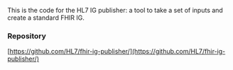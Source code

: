 This is the code for the HL7 IG publisher: a tool to take a set of inputs and create a standard FHIR IG. 

### Repository
[https://github.com/HL7/fhir-ig-publisher/](https://github.com/HL7/fhir-ig-publisher/)